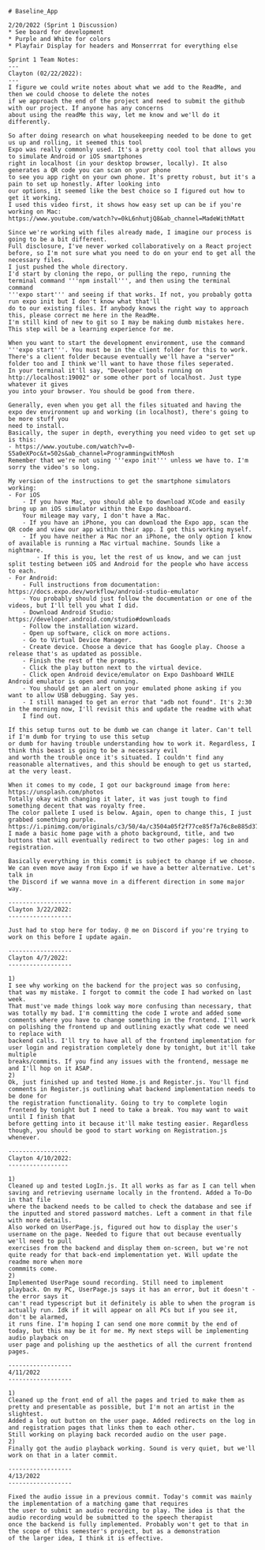     # Baseline_App

    2/20/2022 (Sprint 1 Discussion)
    * See board for development
    * Purple and White for colors
    * Playfair Display for headers and Monserrrat for everything else

    Sprint 1 Team Notes: 
    ---
    Clayton (02/22/2022): 
    ---
    I figure we could write notes about what we add to the ReadMe, and then we could choose to delete the notes
    if we approach the end of the project and need to submit the github with our project. If anyone has any concerns 
    about using the readMe this way, let me know and we'll do it differently. 

    So after doing research on what housekeeping needed to be done to get us up and rolling, it seemed this tool
    Expo was really commonly used. It's a pretty cool tool that allows you to simulate Android or iOS smartphones 
    right in localhost (in your desktop browser, locally). It also generates a QR code you can scan on your phone
    to see you app right on your own phone. It's pretty robust, but it's a pain to set up honestly. After looking into
    our options, it seemed like the best choice so I figured out how to get it working. 
    I used this video first, it shows how easy set up can be if you're working on Mac:
    https://www.youtube.com/watch?v=0kL6nhutjQ8&ab_channel=MadeWithMatt

    Since we're working with files already made, I imagine our process is going to be a bit different. 
    Full disclosure, I've never worked collaboratively on a React project before, so I'm not sure what you need to do on your end to get all the necessary files.
    I just pushed the whole directory.
    I'd start by cloning the repo, or pulling the repo, running the terminal command '''npm install''', and then using the terminal command
    '''expo start''' and seeing if that works. If not, you probably gotta run expo init but I don't know what that'll
    do to our existing files. If anybody knows the right way to approach this, please correct me here in the ReadMe. 
    I'm still kind of new to git so I may be making dumb mistakes here. This step will be a learning experience for me. 

    When you want to start the development environment, use the command '''expo start'''. You must be in the client folder for this to work. 
    There's a client folder because eventually we'll have a "server" folder too and I think we'll want to have those files seperated. 
    In your terminal it'll say, "Developer tools running on http://localhost:19002" or some other port of localhost. Just type whatever it gives
    you into your browser. You should be good from there. 

    Generally, even when you get all the files situated and having the expo dev environment up and working (in localhost), there's going to be more stuff you 
    need to install. 
    Basically, the super in depth, everything you need video to get set up is this: 
    - https://www.youtube.com/watch?v=0-S5a0eXPoc&t=502s&ab_channel=ProgrammingwithMosh
    Remember that we're not using '''expo init''' unless we have to. I'm sorry the video's so long. 

    My version of the instructions to get the smartphone simulators working: 
    - For iOS
        - If you have Mac, you should able to download XCode and easily bring up an iOS simulator within the Expo dashboard.
        Your mileage may vary, I don't have a Mac. 
        - If you have an iPhone, you can download the Expo app, scan the QR code and view our app within their app. I got this working myself.
        - If you have neither a Mac nor an iPhone, the only option I know of available is running a Mac virtual machine. Sounds like a nightmare. 
            - If this is you, let the rest of us know, and we can just split testing between iOS and Android for the people who have access to each. 
    - For Android: 
        - Full instructions from documentation: https://docs.expo.dev/workflow/android-studio-emulator
        - You probably should just follow the documentation or one of the videos, but I'll tell you what I did. 
        - Download Android Studio: https://developer.android.com/studio#downloads
        - Follow the installation wizard. 
        - Open up software, click on more actions. 
        - Go to Virtual Device Manager. 
        - Create device. Choose a device that has Google play. Choose a release that's as updated as possible. 
        - Finish the rest of the prompts. 
        - Click the play button next to the virtual device. 
        - Click open Android device/emulator on Expo Dashboard WHILE Android emulator is open and running. 
        - You should get an alert on your emulated phone asking if you want to allow USB debugging. Say yes. 
        - I still managed to get an error that "adb not found". It's 2:30 in the morning now, I'll revisit this and update the readme with what 
        I find out. 

    If this setup turns out to be dumb we can change it later. Can't tell if I'm dumb for trying to use this setup
    or dumb for having trouble understanding how to work it. Regardless, I think this beast is going to be a necessary evil
    and worth the trouble once it's situated. I couldn't find any reasonable alternatives, and this should be enough to get us started, 
    at the very least.

    When it comes to my code, I got our background image from here: 
    https://unsplash.com/photos
    Totally okay with changing it later, it was just tough to find something decent that was royalty free. 
    The color pallete I used is below. Again, open to change this, I just grabbed something purple.
    https://i.pinimg.com/originals/c3/50/4a/c3504a05f2f77ce85f7a76c8e885d378.jpg
    I made a basic home page with a photo background, title, and two buttons that will eventually redirect to two other pages: log in and registration. 

    Basically everything in this commit is subject to change if we choose. We can even move away from Expo if we have a better alternative. Let's talk in
    the Discord if we wanna move in a different direction in some major way. 

    ------------------
    Clayton 3/22/2022:
    ------------------

    Just had to stop here for today. @ me on Discord if you're trying to work on this before I update again. 

    ------------------
    Clayton 4/7/2022:
    ------------------

    1)
    I see why working on the backend for the project was so confusing, that was my mistake. I forgot to commit the code I had worked on last week. 
    That must've made things look way more confusing than necessary, that was totally my bad. I'm committing the code I wrote and added some 
    comments where you have to change something in the frontend. I'll work on polishing the frontend up and outlining exactly what code we need to replace with 
    backend calls. I'll try to have all of the frontend implementation for user login and registration completely done by tonight, but it'll take multiple 
    breaks/commits. If you find any issues with the frontend, message me and I'll hop on it ASAP. 
    2)
    Ok, just finished up and tested Home.js and Register.js. You'll find comments in Register.js outlining what backend implementation needs to be done for 
    the registration functionality. Going to try to complete login frontend by tonight but I need to take a break. You may want to wait until I finish that
    before getting into it because it'll make testing easier. Regardless though, you should be good to start working on Registration.js whenever. 

    -----------------
    Clayton 4/10/2022: 
    -----------------

    1)
    Cleaned up and tested LogIn.js. It all works as far as I can tell when saving and retrieving username locally in the frontend. Added a To-Do in that file 
    where the backend needs to be called to check the database and see if the inputted and stored password matches. Left a comment in that file with more details.
    Also worked on UserPage.js, figured out how to display the user's username on the page. Needed to figure that out because eventually we'll need to pull 
    exercises from the backend and display them on-screen, but we're not quite ready for that back-end implementation yet. Will update the readme more when more 
    commmits come. 
    2) 
    Implemented UserPage sound recording. Still need to implement playback. On my PC, UserPage.js says it has an error, but it doesn't - the error says it 
    can't read typescript but it definitely is able to when the program is actually run. Idk if it will appear on all PCs but if you see it, don't be alarmed,
    it runs fine. I'm hoping I can send one more commit by the end of today, but this may be it for me. My next steps will be implementing audio playback on 
    user page and polishing up the aesthetics of all the current frontend pages. 

    ------------------
    4/11/2022
    ------------------

    1)
    Cleaned up the front end of all the pages and tried to make them as pretty and presentable as possible, but I'm not an artist in the slightest. 
    Added a log out button on the user page. Added redirects on the log in and registration pages that links them to each other. 
    Still working on playing back recorded audio on the user page. 
    2) 
    Finally got the audio playback working. Sound is very quiet, but we'll work on that in a later commit. 
    
    ------------------
    4/13/2022
    ------------------
    
    Fixed the audio issue in a previous commit. Today's commit was mainly the implementation of a matching game that requires
    the user to submit an audio recording to play. The idea is that the audio recording would be submitted to the speech therapist
    once the backend is fully implemented. Probably won't get to that in the scope of this semester's project, but as a demonstration
    of the larger idea, I think it is effective. 
